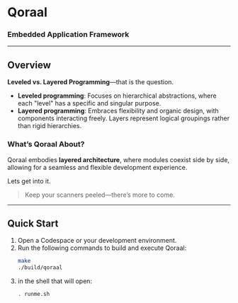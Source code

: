 # Qoraal
### Embedded Application Framework

---

## Overview

**Leveled vs. Layered Programming**—that is the question.

- **Leveled programming**: Focuses on hierarchical abstractions, where each "level" has a specific and singular purpose.
- **Layered programming**: Embraces flexibility and organic design, with components interacting freely. Layers represent logical groupings rather than rigid hierarchies.

### What’s Qoraal About?

Qoraal embodies **layered architecture**, where modules coexist side by side, allowing for a seamless and flexible development experience.

Lets get into it.

> Keep your scanners peeled—there’s more to come.

---

## Quick Start

1. Open a Codespace or your development environment.
2. Run the following commands to build and execute Qoraal:
   ```bash
   make
   ./build/qoraal
3. in the shell that will open:
   ```bash
   . runme.sh

